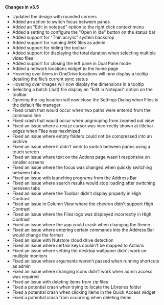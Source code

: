 **Changes in v3.5**

- Updated the design with rounded corners
- Added an action to switch focus between panes
- Added an "Edit in notepad" option to the right click context menu
- Added a setting to configure the "Open in ide" button on the status bar
- Added support for "Thin acrylic" system backdrop
- Added support for running AHK files as admin
- Added support for hiding the toolbar
- Added support for displaying the total duration when selecting multiple video files
- Added support for closing the left pane in Dual Pane mode
- Added a network locations widget to the home page
- Hovering over items in OneDrive locations will now display a tooltip detailing the file’s current sync status
- Hovering over images will now display the dimensions in a tooltip
- Selecting a batch (.bat) file display an "Edit in Notepad" option on the toolbar
- Opening the log location will now close the Settings Dialog when Files is the default file manager
- Fixed crash that would occur when two paths were entered from the command line
- Fixed crash that would occur when ungrouping from zoomed out view
- Fixed an issue where a resize cursor was incorrectly shown at titlebar edges when Files was maximized
- Fixed an issue where empty folders could not be compressed into an archive
- Fixed an issue where it didn't work to switch between panes using a touch screen
- Fixed an issue where text on the Actions page wasn't responsive on smaller screens
- Fixed an issue where the focus was changed when quickly switching between tabs
- Fixed an issue with launching programs from the Address Bar
- Fixed an issue where search results would stop loading after switching between tabs
- Fixed an issue where the Toolbar didn't display properly in High Contrast
- Fixed an issue in Column View where the chevron didn't support High Contrast
- Fixed an issue where the Files logo was displayed incorrectly in High Contrast
- Fixed an issue where the app could crash when changing the theme
- Fixed an issue where entering certain commands into the Address Bar would change the format
- Fixed an issue with Nutstore cloud drive detection
- Fixed an issue where certain keys couldn't be mapped to Actions
- Fixed an issue where setting the desktop wallpaper didn't work on multiple monitors
- Fixed an issue where arguments weren’t passed when running shortcuts as admin
- Fixed an issue where changing icons didn't work when admin access was required
- Fixed an issue with deleting items from zip files
- Fixed a potential crash when trying to locate the Libraries folder
- Fixed a potential crash when clicking items in the Quick Access widget
- Fixed a potential crash from occurring when deleting items
